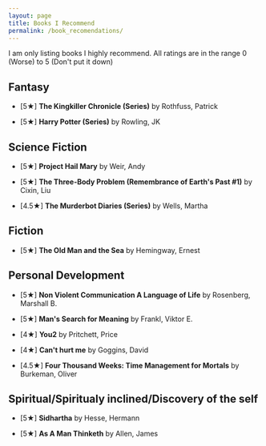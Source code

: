 ```yaml
---
layout: page
title: Books I Recommend
permalink: /book_recomendations/
---
```

I am only listing books I highly recommend. All ratings are in the range 0 (Worse) to 5 (Don't put it down)

## Fantasy
* [5★] **The Kingkiller Chronicle (Series)** by Rothfuss, Patrick

* [5★] **Harry Potter (Series)** by Rowling, JK


## Science Fiction
* [5★] **Project Hail Mary** by Weir, Andy

* [5★] **The Three-Body Problem (Remembrance of Earth's Past #1)** by Cixin, Liu
  
* [4.5★] **The Murderbot Diaries (Series)** by Wells, Martha


## Fiction
* [5★] **The Old Man and the Sea** by Hemingway, Ernest
 

## Personal Development
* [5★] **Non Violent Communication A Language of Life** by Rosenberg, Marshall B.
  
* [5★] **Man's Search for Meaning** by Frankl, Viktor E.

* [4★] **You2** by Pritchett, Price

* [4★] **Can't hurt me** by Goggins, David

* [4.5★] **Four Thousand Weeks: Time Management for Mortals** by Burkeman, Oliver 




## Spiritual/Spiritualy inclined/Discovery of the self

* [5★] **Sidhartha** by Hesse, Hermann

* [5★] **As A Man Thinketh** by Allen, James
